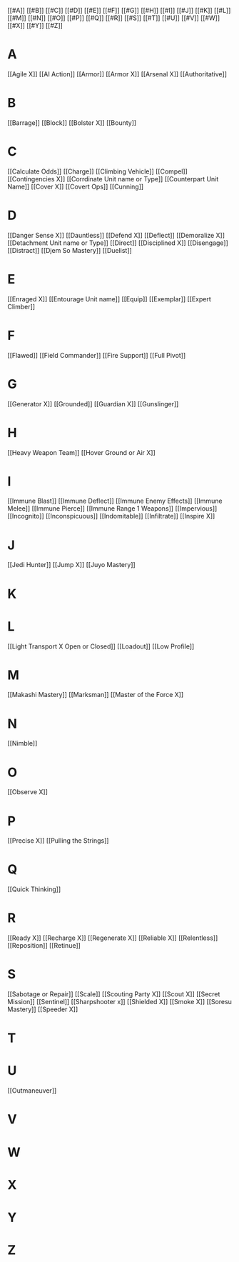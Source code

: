[[#A]]	[[#B]]	[[#C]]	[[#D]]	[[#E]]	[[#F]]	[[#G]]	[[#H]]	[[#I]]	[[#J]]	[[#K]]
[[#L]]	[[#M]]	[[#N]]	[[#O]]	[[#P]]	[[#Q]]	[[#R]]	[[#S]]	[[#T]]	[[#U]]	[[#V]]
[[#W]]	[[#X]]	[[#Y]]	[[#Z]]

# A
[[Agile X]]
[[AI Action]]
[[Armor]]
[[Armor X]]
[[Arsenal X]]
[[Authoritative]]

# B
[[Barrage]]
[[Block]]
[[Bolster X]]
[[Bounty]]

# C
[[Calculate Odds]]
[[Charge]]
[[Climbing Vehicle]]
[[Compel]]
[[Contingencies X]]
[[Corrdinate Unit name or Type]]
[[Counterpart Unit Name]]
[[Cover X]]
[[Covert Ops]]
[[Cunning]]

# D
[[Danger Sense X]]
[[Dauntless]]
[[Defend X]]
[[Deflect]]
[[Demoralize X]]
[[Detachment Unit name or Type]]
[[Direct]]
[[Disciplined X]]
[[Disengage]]
[[Distract]]
[[Djem So Mastery]]
[[Duelist]]

# E
[[Enraged X]]
[[Entourage Unit name]]
[[Equip]]
[[Exemplar]]
[[Expert Climber]]

# F
[[Flawed]]
[[Field Commander]]
[[Fire Support]]
[[Full Pivot]]

# G
[[Generator X]]
[[Grounded]]
[[Guardian X]]
[[Gunslinger]]

# H
[[Heavy Weapon Team]]
[[Hover Ground or Air X]]

# I
[[Immune Blast]]
[[Immune Deflect]]
[[Immune Enemy Effects]]
[[Immune Melee]]
[[Immune Pierce]]
[[Immune Range 1 Weapons]]
[[Impervious]]
[[Incognito]]
[[Inconspicuous]]
[[Indomitable]]
[[Infiltrate]]
[[Inspire X]]

# J
[[Jedi Hunter]]
[[Jump X]]
[[Juyo Mastery]]

# K
# L
[[Light Transport X Open or Closed]]
[[Loadout]]
[[Low Profile]]

# M
[[Makashi Mastery]]
[[Marksman]]
[[Master of the Force X]]

# N
[[Nimble]]

# O
[[Observe X]]

# P
[[Precise X]]
[[Pulling the Strings]]

# Q
[[Quick Thinking]]

# R
[[Ready X]]
[[Recharge X]]
[[Regenerate X]]
[[Reliable X]]
[[Relentless]]
[[Reposition]]
[[Retinue]]

# S
[[Sabotage or Repair]]
[[Scale]]
[[Scouting Party X]]
[[Scout X]]
[[Secret Mission]]
[[Sentinel]]
[[Sharpshooter x]]
[[Shielded X]]
[[Smoke X]]
[[Soresu Mastery]]
[[Speeder X]]

# T
# U
[[Outmaneuver]]

# V
# W
# X
# Y
# Z